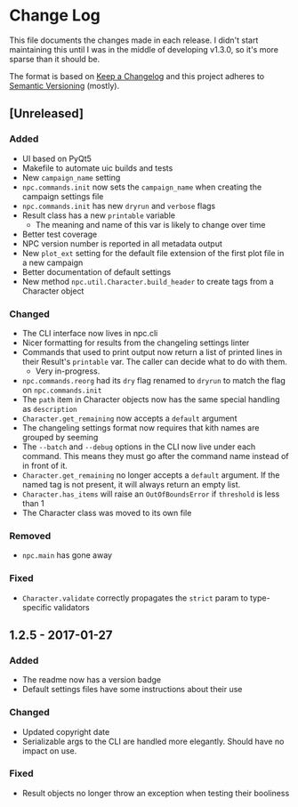 # Change Log

This file documents the changes made in each release. I didn't start maintaining this until I was in the middle of developing v1.3.0, so it's more sparse than it should be.

The format is based on [Keep a Changelog](http://keepachangelog.com/) and this project adheres to [Semantic Versioning](http://semver.org/) (mostly).

## [Unreleased]
### Added
* UI based on PyQt5
* Makefile to automate uic builds and tests
* New `campaign_name` setting
* `npc.commands.init` now sets the `campaign_name` when creating the campaign settings file
* `npc.commands.init` has new `dryrun` and `verbose` flags
* Result class has a new `printable` variable
    - The meaning and name of this var is likely to change over time
* Better test coverage
* NPC version number is reported in all metadata output
* New `plot_ext` setting for the default file extension of the first plot file in a new campaign
* Better documentation of default settings
* New method `npc.util.Character.build_header` to create tags from a Character object

### Changed
* The CLI interface now lives in npc.cli
* Nicer formatting for results from the changeling settings linter
* Commands that used to print output now return a list of printed lines in their Result's `printable` var. The caller can decide what to do with them.
    - Very in-progress.
* `npc.commands.reorg` had its `dry` flag renamed to `dryrun` to match the flag on `npc.commands.init`
* The `path` item in Character objects now has the same special handling as `description`
* `Character.get_remaining` now accepts a `default` argument
* The changeling settings format now requires that kith names are grouped by seeming
* The `--batch` and `--debug` options in the CLI now live under each command. This means they must go after the command name instead of in front of it.
* `Character.get_remaining` no longer accepts a `default` argument. If the named tag is not present, it will always return an empty list.
* `Character.has_items` will raise an `OutOfBoundsError` if `threshold` is less than 1
* The Character class was moved to its own file

### Removed
* `npc.main` has gone away

### Fixed
* `Character.validate` correctly propagates the `strict` param to type-specific validators

## 1.2.5 - 2017-01-27
### Added
* The readme now has a version badge
* Default settings files have some instructions about their use

### Changed
* Updated copyright date
* Serializable args to the CLI are handled more elegantly. Should have no impact on use.

### Fixed
* Result objects no longer throw an exception when testing their booliness
